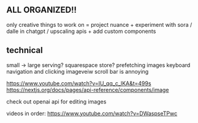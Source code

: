 


## ALL ORGANIZED!!
only creative things to work on = project nuance + 
experiment with sora / dalle in chatgpt / upscaling apis +
add custom components


## technical
small -> large serving?
squarespace store?
prefetching images
keyboard navigation and clicking
imageveiw scroll bar is annoying




https://www.youtube.com/watch?v=IU_qq_c_lKA&t=499s
https://nextjs.org/docs/pages/api-reference/components/image

check out openai api for editing images


videos in order:
https://www.youtube.com/watch?v=DWaspseTPwc
